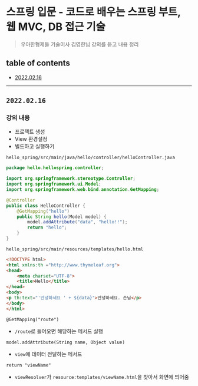 # 스프링 입문 - 코드로 배우는 스프링 부트, 웹 MVC, DB 접근 기술
> 우아한형제들 기술이사 김영한님 강의를 듣고 내용 정리

## table of contents
- [2022.02.16](#20220216)
***

## `2022.02.16`
### 강의 내용
- 프로젝트 생성
- View 환경설정
- 빌드하고 실행하기

`hello_spring/src/main/java/hello/controller/helloController.java`
```java
package hello.hellospring.controller;

import org.springframework.stereotype.Controller;
import org.springframework.ui.Model;
import org.springframework.web.bind.annotation.GetMapping;

@Controller
public class HelloController {
    @GetMapping("hello")
    public String hello(Model model) {
        model.addAttribute("data", "hello!!");
        return "hello";
    }
}
```
`hello_spring/src/main/resources/templates/hello.html`
```html
<!DOCTYPE html>
<html xmlns:th ="http://www.thymeleaf.org">
<head>
    <meta charset="UTF-8">
    <title>Hello</title>
</head>
<body>
<p th:text="'안녕하세요 ' + ${data}">안녕하세요. 손님</p>
</body>
</html>
```

`@GetMapping("route")`
- `/route`로 들어오면 해당하는 메서드 실행

`model.addAttribute(String name, Object value)`
- `view`에 데이터 전달하는 메서드

`return "viewName"`
- `viewResolver`가 `resource:templates/viewName.html`을 찾아서 화면에 띄어줌